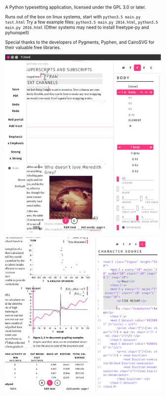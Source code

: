 A Python typesetting application, licensed under the GPL 3.0 or later.

Runs out of the box on linux systems, start with ``python3.5 main.py test.html``
Try a few example files: ``python3.5 main.py 2014.html``, ``python3.5 main.py 2016.html``
(Other systems may need to install freetype-py and pyhunspell)

Special thanks to the developers of Pygments, Pyphen, and CairoSVG for their valuable free libraries.

![Screenshot](screenshot.png?raw=true "Text")

![Screenshot](screenshot2.png?raw=true "Graphing")
